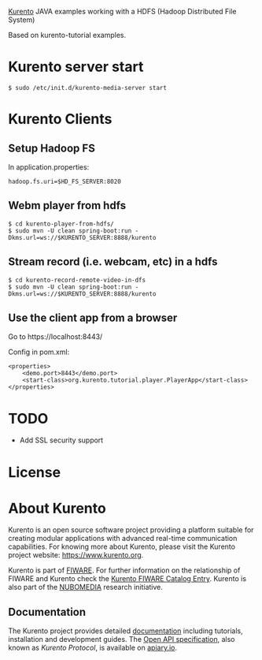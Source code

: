 [Kurento](https://kurento.org)
 JAVA examples working with a HDFS (Hadoop Distributed File System)

Based on kurento-tutorial examples.

# Kurento server start

	$ sudo /etc/init.d/kurento-media-server start

# Kurento Clients

## Setup Hadoop FS 

In application.properties:

	hadoop.fs.uri=$HD_FS_SERVER:8020


## Webm player from hdfs

	$ cd kurento-player-from-hdfs/
	$ sudo mvn -U clean spring-boot:run -Dkms.url=ws://$KURENTO_SERVER:8888/kurento

## Stream record (i.e. webcam, etc) in a hdfs

	$ cd kurento-record-remote-video-in-dfs
	$ sudo mvn -U clean spring-boot:run -Dkms.url=ws://$KURENTO_SERVER:8888/kurento

## Use the client app from a browser

Go to https://localhost:8443/

Config in pom.xml:

	<properties>
		<demo.port>8443</demo.port>
		<start-class>org.kurento.tutorial.player.PlayerApp</start-class>
	</properties>


# TODO

* Add SSL security support


# License
[Apache 2.0 License]: http://www.apache.org/licenses/LICENSE-2.0



About Kurento
=============

Kurento is an open source software project providing a platform suitable for creating modular applications with advanced real-time communication capabilities. For knowing more about Kurento, please visit the Kurento project website: https://www.kurento.org.

Kurento is part of [FIWARE]. For further information on the relationship of FIWARE and Kurento check the [Kurento FIWARE Catalog Entry]. Kurento is also part of the [NUBOMEDIA] research initiative.

[FIWARE]: http://www.fiware.org
[Kurento FIWARE Catalog Entry]: http://catalogue.fiware.org/enablers/stream-oriented-kurento
[NUBOMEDIA]: http://www.nubomedia.eu

Documentation
-------------

The Kurento project provides detailed [documentation] including tutorials, installation and development guides. The [Open API specification], also known as *Kurento Protocol*, is available on [apiary.io].

[documentation]: https://www.kurento.org/documentation
[Open API specification]: http://kurento.github.io/doc-kurento/
[apiary.io]: http://docs.streamoriented.apiary.io/